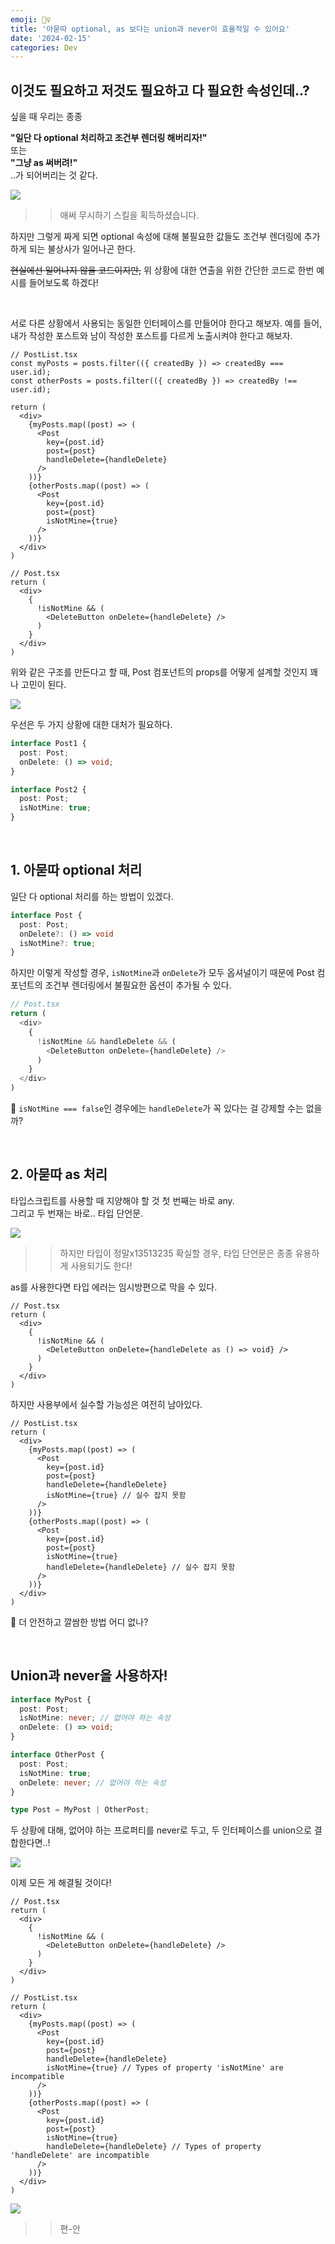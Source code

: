 ```yaml
---
emoji: 🙅‍♀️
title: '아묻따 optional, as 보다는 union과 never이 효율적일 수 있어요'
date: '2024-02-15'
categories: Dev
---
```


## 이것도 필요하고 저것도 필요하고 다 필요한 속성인데..?

싶을 때 우리는 종종

**"일단 다 optional 처리하고 조건부 렌더링 해버리자!"**  
또는  
**"그냥 as 써버려!"**  
..가 되어버리는 것 같다.

![](4.png)

>> 애써 무시하기 스킬을 획득하셨습니다.

하지만 그렇게 짜게 되면 optional 속성에 대해 불필요한 값들도 조건부 렌더링에 추가하게 되는 불상사가 일어나곤 한다.

~~현실에선 일어나지 않을 코드이지만,~~ 위 상황에 대한 연출을 위한 간단한 코드로 한번 예시를 들어보도록 하겠다!

&nbsp;

서로 다른 상황에서 사용되는 동일한 인터페이스를 만들어야 한다고 해보자. 예를 들어, 내가 작성한 포스트와 남이 작성한 포스트를 다르게 노출시켜야 한다고 해보자.

```tsx
// PostList.tsx
const myPosts = posts.filter(({ createdBy }) => createdBy === user.id);
const otherPosts = posts.filter(({ createdBy }) => createdBy !== user.id);

return (
  <div>
    {myPosts.map((post) => (
      <Post
        key={post.id}
        post={post}
        handleDelete={handleDelete}
      />
    ))}
    {otherPosts.map((post) => (
      <Post
        key={post.id}
        post={post}
        isNotMine={true}
      />
    ))}
  </div>
)
```
```tsx
// Post.tsx
return (
  <div>
    {
      !isNotMine && (
        <DeleteButton onDelete={handleDelete} />
      )
    }
  </div>
)
```

위와 같은 구조를 만든다고 할 때, Post 컴포넌트의 props를 어떻게 설계할 것인지 꽤나 고민이 된다.

![](0.jpeg)

우선은 두 가지 상황에 대한 대처가 필요하다.

```ts
interface Post1 {
  post: Post;
  onDelete: () => void;
}

interface Post2 {
  post: Post;
  isNotMine: true;
}
```

&nbsp;

## 1. 아묻따 optional 처리

일단 다 optional 처리를 하는 방법이 있겠다.

```ts
interface Post {
  post: Post;
  onDelete?: () => void
  isNotMine?: true;
}
```

하지만 이렇게 작성할 경우, `isNotMine`과 `onDelete`가 모두 옵셔널이기 때문에 Post 컴포넌트의 조건부 렌더링에서 불필요한 옵션이 추가될 수 있다.

```ts
// Post.tsx
return (
  <div>
    {
      !isNotMine && handleDelete && (
        <DeleteButton onDelete={handleDelete} />
      )
    }
  </div>
)
```

🤔 `isNotMine === false`인 경우에는 `handleDelete`가 꼭 있다는 걸 강제할 수는 없을까?

&nbsp;

## 2. 아묻따 as 처리

타입스크립트를 사용할 때 지양해야 할 것 첫 번째는 바로 any.  
그리고 두 번재는 바로.. 타입 단언문.

![](1.jpeg)

>> 하지만 타입이 정말x13513235 확실할 경우, 타입 단언문은 종종 유용하게 사용되기도 한다!

as를 사용한다면 타입 에러는 임시방편으로 막을 수 있다.

```tsx
// Post.tsx
return (
  <div>
    {
      !isNotMine && (
        <DeleteButton onDelete={handleDelete as () => void} />
      )
    }
  </div>
)
```

하지만 사용부에서 실수할 가능성은 여전히 남아있다.

```tsx
// PostList.tsx
return (
  <div>
    {myPosts.map((post) => (
      <Post
        key={post.id}
        post={post}
        handleDelete={handleDelete}
        isNotMine={true} // 실수 잡지 못함
      />
    ))}
    {otherPosts.map((post) => (
      <Post
        key={post.id}
        post={post}
        isNotMine={true}
        handleDelete={handleDelete} // 실수 잡지 못함
      />
    ))}
  </div>
)
```

🤔 더 안전하고 깔쌈한 방법 어디 없나?

&nbsp;

## Union과 never을 사용하자!

```ts
interface MyPost {
  post: Post;
  isNotMine: never; // 없어야 하는 속성
  onDelete: () => void;
}

interface OtherPost {
  post: Post;
  isNotMine: true;
  onDelete: never; // 없어야 하는 속성
}

type Post = MyPost | OtherPost;
```

두 상황에 대해, 없어야 하는 프로퍼티를 never로 두고, 두 인터페이스를 union으로 결합한다면..!

![](5.jpeg)

이제 모든 게 해결될 것이다!

```tsx
// Post.tsx
return (
  <div>
    {
      !isNotMine && (
        <DeleteButton onDelete={handleDelete} />
      )
    }
  </div>
)
```

```tsx
// PostList.tsx
return (
  <div>
    {myPosts.map((post) => (
      <Post
        key={post.id}
        post={post}
        handleDelete={handleDelete}
        isNotMine={true} // Types of property 'isNotMine' are incompatible
      />
    ))}
    {otherPosts.map((post) => (
      <Post
        key={post.id}
        post={post}
        isNotMine={true}
        handleDelete={handleDelete} // Types of property 'handleDelete' are incompatible
      />
    ))}
  </div>
)
```

![](3.webp)

>> 편-안

```toc
```